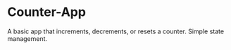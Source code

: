 # Counter-App
A basic app that increments, decrements, or resets a counter. Simple state management.

